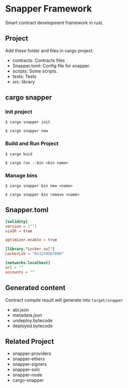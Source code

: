 # Snapper Framework

Smart contract development framework in rust.

## Project

Add these folder and files in cargo project.

- contracts: Contracts files
- Snapper.toml: Config file for snapper.
- scripts: Some scripts.
- tests: Tests
- src: library

## cargo snapper

### Init project

```shell
$ cargo snapper init

$ cargo snapper new
```

### Build and Run Project

```shell
$ cargo buid

$ cargo run --bin <bin name>
```

### Manage bins

```shell
$ cargo snapper bin new <name>

$ cargo snapper bin remove <name>
```

## Snapper.toml

```toml
[solidity]
version = [""]
viaIR = true

optimizer.enable = true

[library."Locker.sol"]
LockerLib = "0x1234567890"

[networks.localhost]
url = ""
accounts = ""
```

## Generated content

Contract compile result will generate into `target/snapper`

- abi.json
- metadata.json
- undeploy.bytecode
- deployed.bytecode

## Related Project

- snapper-providers
- snapper-ethers
- snapper-signers
- snapper-solc
- snapper-node
- cargo-snapper
